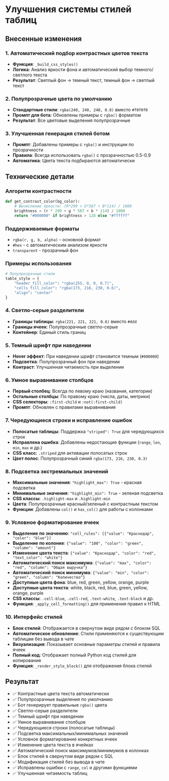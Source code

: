 # Улучшения системы стилей таблиц

## Внесенные изменения

### 1. Автоматический подбор контрастных цветов текста
- **Функция**: `_build_css_styles()`
- **Логика**: Анализ яркости фона и автоматический выбор темного/светлого текста
- **Результат**: Светлый фон → темный текст, темный фон → светлый текст

### 2. Полупрозрачные цвета по умолчанию
- **Стандартные стили**: `rgba(240, 240, 240, 0.8)` вместо `#f0f0f0`
- **Промпт для бота**: Обновлены примеры с `rgba()` форматом
- **Результат**: Все цветовые выделения полупрозрачные

### 3. Улучшенная генерация стилей ботом
- **Промпт**: Добавлены примеры с `rgba()` и инструкции по прозрачности
- **Правила**: Всегда использовать `rgba()` с прозрачностью 0.5-0.9
- **Автоматика**: Цвета текста подбираются автоматически

## Технические детали

### Алгоритм контрастности
```python
def get_contrast_color(bg_color):
    # Вычисление яркости: (R*299 + G*587 + B*114) / 1000
    brightness = (r * 299 + g * 587 + b * 114) / 1000
    return "#000000" if brightness > 128 else "#ffffff"
```

### Поддерживаемые форматы
- `rgba(r, g, b, alpha)` - основной формат
- `#hex` - с автоматическим анализом яркости
- `transparent` - прозрачный фон

### Примеры использования
```python
# Полупрозрачные стили
table_style = {
    "header_fill_color": "rgba(255, 0, 0, 0.7)",
    "cells_fill_color": "rgba(173, 216, 230, 0.6)",
    "align": "center"
}
```

### 4. Светло-серые разделители
- **Границы таблицы**: `rgba(221, 221, 221, 0.6)` вместо `#ddd`
- **Границы ячеек**: Полупрозрачные светло-серые
- **Контейнер**: Единый стиль границ

### 5. Темный шрифт при наведении
- **Hover эффект**: При наведении шрифт становится темным (`#000000`)
- **Подсветка**: Полупрозрачный фон при наведении
- **Контраст**: Улучшенная читаемость при выделении

### 6. Умное выравнивание столбцов
- **Первый столбец**: Всегда по левому краю (названия, категории)
- **Остальные столбцы**: По правому краю (числа, даты, метрики)
- **CSS селекторы**: `:first-child` и `:not(:first-child)`
- **Промпт**: Обновлен с правилами выравнивания

### 7. Чередующиеся строки и исправление ошибок
- **Полосатые таблицы**: Поддержка `"striped": True` для чередующихся строк
- **Исправлена ошибка**: Добавлены недостающие функции (`range`, `len`, `min`, `max` и др.)
- **CSS класс**: `.striped` для активации полосатых строк
- **Цвет полос**: Полупрозрачный синий `rgba(173, 216, 230, 0.3)`

### 8. Подсветка экстремальных значений
- **Максимальные значения**: `"highlight_max": True` - красная подсветка
- **Минимальные значения**: `"highlight_min": True` - зеленая подсветка
- **CSS классы**: `.highlight-max` и `.highlight-min`
- **Цвета**: Полупрозрачные красный/зеленый с контрастным текстом
- **Функции**: Добавлены `col()` и `has_col()` для работы с колонками

### 9. Условное форматирование ячеек
- **Выделение по значению**: `"cell_rules": [{"value": "Краснодар", "color": "blue"}]`
- **Выделение по колонке**: `{"value": "100", "color": "green", "column": "amount"}`
- **Изменение цвета текста**: `{"value": "Краснодар", "color": "red", "text_color": "white"}`
- **Автоматический поиск максимума**: `{"value": "max", "color": "red", "column": "Общая выручка"}`
- **Автоматический поиск минимума**: `{"value": "min", "color": "green", "column": "Количество"}`
- **Доступные цвета фона**: blue, red, green, yellow, orange, purple
- **Доступные цвета текста**: white, black, red, blue, green, yellow, orange, purple
- **CSS классы**: `.cell-blue`, `.cell-red`, `.text-white`, `.text-black` и др.
- **Функция**: `_apply_cell_formatting()` для применения правил к HTML

### 10. Интерфейс стилей
- **Блок стилей**: Отображается в свернутом виде рядом с блоком SQL
- **Автоматическое обновление**: Стили применяются к существующим таблицам без вывода в чате
- **Визуализация**: Показывает основные параметры стилей и правила ячеек
- **Полный код**: Отображает полный Python код стилей для копирования
- **Функция**: `_render_style_block()` для отображения блока стилей

## Результат
- ✅ Контрастные цвета текста автоматически
- ✅ Полупрозрачные выделения по умолчанию  
- ✅ Бот генерирует правильные `rgba()` цвета
- ✅ Светло-серые разделители
- ✅ Темный шрифт при наведении
- ✅ Умное выравнивание столбцов
- ✅ Чередующиеся строки (полосатые таблицы)
- ✅ Подсветка максимальных/минимальных значений
- ✅ Условное форматирование конкретных ячеек
- ✅ Изменение цвета текста в ячейках
- ✅ Автоматический поиск максимумов/минимумов в колонках
- ✅ Блок стилей в свернутом виде рядом с SQL
- ✅ Модификация стилей без вывода в чате
- ✅ Исправлены ошибки с `range`, `col` и другими функциями
- ✅ Улучшенная читаемость таблиц

